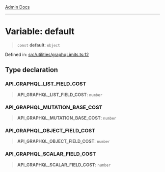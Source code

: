 [Admin Docs](/)

***

# Variable: default

> `const` **default**: `object`

Defined in: [src/utilities/graphqLimits.ts:12](https://github.com/PalisadoesFoundation/talawa-api/blob/f1b6ec0d386e11c6dc4f3cf8bb763223ff502e1e/src/utilities/graphqLimits.ts#L12)

## Type declaration

### API\_GRAPHQL\_LIST\_FIELD\_COST

> **API\_GRAPHQL\_LIST\_FIELD\_COST**: `number`

### API\_GRAPHQL\_MUTATION\_BASE\_COST

> **API\_GRAPHQL\_MUTATION\_BASE\_COST**: `number`

### API\_GRAPHQL\_OBJECT\_FIELD\_COST

> **API\_GRAPHQL\_OBJECT\_FIELD\_COST**: `number`

### API\_GRAPHQL\_SCALAR\_FIELD\_COST

> **API\_GRAPHQL\_SCALAR\_FIELD\_COST**: `number`
